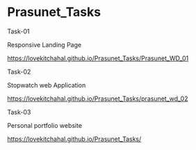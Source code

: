 # Prasunet_Tasks

Task-01 

Responsive Landing Page

 https://lovekitchahal.github.io/Prasunet_Tasks/Prasunet_WD_01

 Task-02

 Stopwatch web Application

 https://lovekitchahal.github.io/Prasunet_Tasks/prasunet_wd_02

 Task-03

 Personal portfolio website

  https://lovekitchahal.github.io/Prasunet_Tasks/

 
